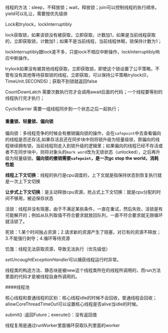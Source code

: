 线程的方法：sleep，不释放锁；wait，释放锁；join可以控制线程的执行顺序。yield可以礼让，需要按优先级排

Lock和trylock，lockInterruptibly

lock获取锁，如果该锁没有被获取，立即获取，计数加1，如果是当前线程获取的，立即获取锁，计数加1；如果不是当前线程，当前线程休眠，锁保持计数为1；

lockInterruptibly跟lock差不多，只是lock不相应中断操作，lockInterruptibly响应中断操作。

trylock如果没有被其他线程获取，立即获取锁，即使这个锁设置了公平策略，不管有没有其他等待获取锁的线程，立即获取，可以保持公平策略trylock(0， TimeUnit.SECONDS)；获取不到锁就返回false

CountDownLatch 需要次数执行完才会调用await后面的代码；一个线程要等别的线程执行完才执行；

CyclicBarrier 需要一组线程同步到一个状态之后一起执行；

#### 重量锁、轻量锁、偏向锁

偏向锁：多线程竞争的时候会有撤销偏向锁的操作，会在`safepoint`中去查看偏向的线程是否还存活,如果存活且还在同步块中则将锁升级为轻量级锁，原偏向的线程继续拥有锁，当前线程则走入到锁升级的逻辑里；如果偏向的线程已经不存活或者不在同步块中，则将对象头的`mark word`改为无锁状态（unlocked），之后再升级为轻量级锁。**偏向锁的撤销需要`safepoint`，是一次gc stop the world，消耗性能**

**线程上下文切换**：线程的执行是cpu调度的，上下文就是指保持状态到恢复执行就是一次上下文切换

**让步式上下文切换**：是主动释放cpu资源，抢占式上下文切换：就是cpu分配的时间不够用，被迫保存状态

活锁：线程并没有阻塞，由于不满足某些条件，一直在重试，然后失败，活锁是有可能解开的；例如从队列取值不符合要求就放回队列，一直不符合要求就无限循环就活锁了。

死锁：1.某个时间独占资源；2.请求新的资源产生了阻塞，对已有的资源不释放；3.不能强行剥夺；4.循环等待资源

饥饿：线程无法获取资源，导致无法执行（优先级低）

*setUncaughtExceptionHandler*可以捕获线程运行时异常。

线程类的构造方法、静态块是被new这个线程类所在的线程所调用的，而run方法里面的代码才是被线程自身所调用的。

####线程池

核心线程和普通线程的区别：核心线程idle的时候不会回收，普通线程会回收；allowCoreThreadTimeOut可以设置核心线程是否alive当idle的时候。

submit() :返回Future；execute()：没有返回值

线程复用是通过runWorker里面循环获取队列里面的worker

